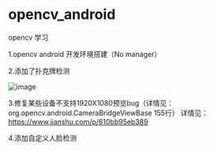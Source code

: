 # opencv_android 

opencv 学习

1.opencv android 开发环境搭建（No manager）

2.添加了扑克牌检测

![image](https://raw.githubusercontent.com/woshiwzy/opencv_android/master/poker_rec_demo.gif)

3.修复某些设备不支持1920X1080预览bug（详情见：org.opencv.android.CameraBridgeViewBase 155行）
详情见：https://www.jianshu.com/p/610bb95eb389

4.添加自定义人脸检测

